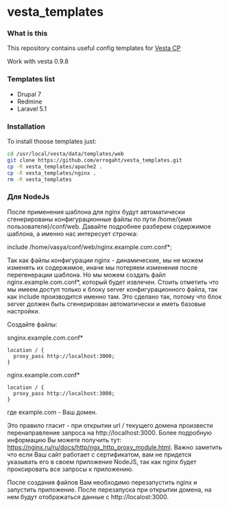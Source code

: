 # vesta_templates

### What is this
This repository contains useful config templates for [Vesta CP](https://vestacp.com)

Work with vesta 0.9.8

### Templates list

* Drupal 7
* Redmine
* Laravel 5.1

### Installation
To install thoose templates just:

```sh
cd /usr/local/vesta/data/templates/web
git clone https://github.com/errogaht/vesta_templates.git
cp -R vesta_templates/apache2 .
cp -R vesta_templates/nginx .
rm -R vesta_templates
```
### Для NodeJs

После применения шаблона для nginx будут автоматически сгенерированы конфигурационные файлы по пути /home/{имя пользователя}/conf/web. Давайте подробнее разберем содержимое шаблона, а именно нас интересует строчка:

include /home/vasya/conf/web/nginx.example.com.conf*;

Так как файлы конфигурации nginx - динамические, мы не можем изменять их содержимое, иначе мы потеряем изменения после перегенерации шаблона. Но мы можем создать файл nginx.example.com.conf*, который будет извлечен. Стоить отметить что мы имеем доступ только к блоку server конфигурационного файла, так как include производится именно там. Это сделано так, потому что блок server должен быть сгенерирован автоматически и иметь базовые настройки.

Создайте файлы:

snginx.example.com.conf*
```
location / {
  proxy_pass http://localhost:3000;
}
```
nginx.example.com.conf*
```
location / {
  proxy_pass http://localhost:3000;
}
```

где example.com - Ваш домен.

Это правило гласит - при открытии url / текущего домена произвести перенаправление запроса на http://localhost:3000. Более подробную информацию Вы можете получить тут: https://nginx.ru/ru/docs/http/ngx_http_proxy_module.html. Важно заметить что если Ваш сайт работает с сертификатом, вам не придется указывать его в своем приложение NodeJS, так как nginx будет проксировать все запросы к приложению.

После создания файлов Вам необходимо перезапустить nginx и запустить приложение. После перезапуска при открытии домена, на нем будут отображаться данные с http://localost:3000.